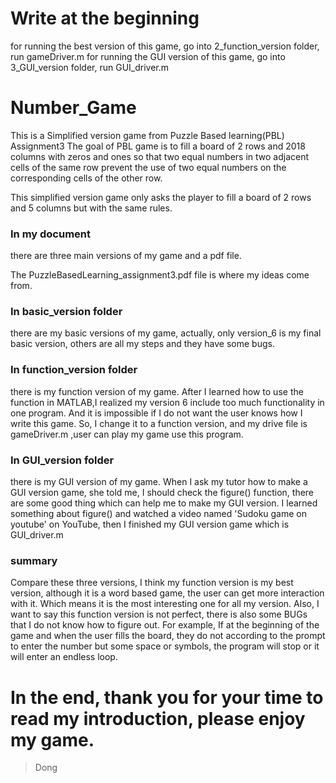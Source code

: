 # Write at the beginning
for running the best version of this game, go into 2_function_version folder, run gameDriver.m
for running the GUI version of this game, go into 3_GUI_version folder, run GUI_driver.m


# Number_Game

This is a Simplified version game from Puzzle Based learning(PBL) Assignment3
The goal of PBL game is to fill a board of 2 rows and 2018 columns with
zeros and ones so that two equal numbers in two adjacent cells of the same
row prevent the use of two equal numbers on the corresponding cells of the other row.

This simplified version game only asks the player to fill a board of 2 rows and 5 columns but with the 
same rules.

### In my document
there are three main versions of my game and a pdf file. 

The PuzzleBasedLearning_assignment3.pdf file is where my ideas come from.

### In basic_version folder
there are my basic versions of my game, actually, only version_6 is my final basic version,
others are all my steps and they have some bugs.

### In function_version folder
there is my function version of my game. 
After I learned how to use the function in MATLAB,I realized my version 6 include too much functionality in one program. 
And it is impossible if I do not want the user knows how I write this game.
So, I change it to a function version, and my drive file is gameDriver.m ,user can play my game use this program.

### In GUI_version folder
there is my GUI version of my game.
When I ask my tutor how to make a GUI version game, she told me, I should check the figure() function, there are some good thing 
which can help me to make my GUI version.
I learned something about figure() and watched a video named 'Sudoku game on youtube' on YouTube, then I finished my GUI version game which is GUI_driver.m

### summary
Compare these three versions, I think my function version is my best version, although it is a word based game, the user can get more interaction with it.
Which means it is the most interesting one for all my version. Also, I want to say this function version is not perfect, there is also some BUGs that I do not know how to figure out.
For example, If at the beginning of the game and when the user fills the board, they do not according to the prompt to enter the number but some space or symbols,
the program will stop or it will enter an endless loop.

# In the end, thank you for your time to read my introduction, please enjoy my game.

> Dong
